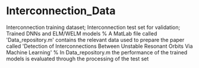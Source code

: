# Interconnection_Data
Interconnection training dataset; Interconnection test set for validation; Trained DNNs and ELM/WELM models
% A MatLab file called 'Data_repository.m' contains the relevant data used to prepare the paper called 'Detection of Interconnections Between Unstable Resonant Orbits Via Machine Learning' 
% In Data_repository.m the performance of the trained models is evaluated through the processing of the test set

